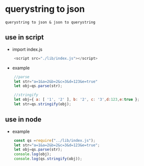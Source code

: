 # querystring to json 
    querystring to json & json to querystring
    
## use in script
- import index.js
``` javascript
    <script src="./lib/index.js"></script>

```
- example
``` javascript
    //parse
    let str="a=1&a=2&b=2&c=3&d=123&e=true"
    let obj=qs.parse(str);

    //stringify
    let obj={ a: [ '1', '2' ], b: '2', c: '3',d:123,e:true };
    let str=qs.stringify(obj);
```


##  use in node
- example
``` javascript
    const qs =require("../lib/index.js");
    let str="a=1&a=2&b=2&c=3&d=123&e=true";
    let obj=qs.parse(str);
    console.log(obj);
    console.log(qs.stringify(obj));
```